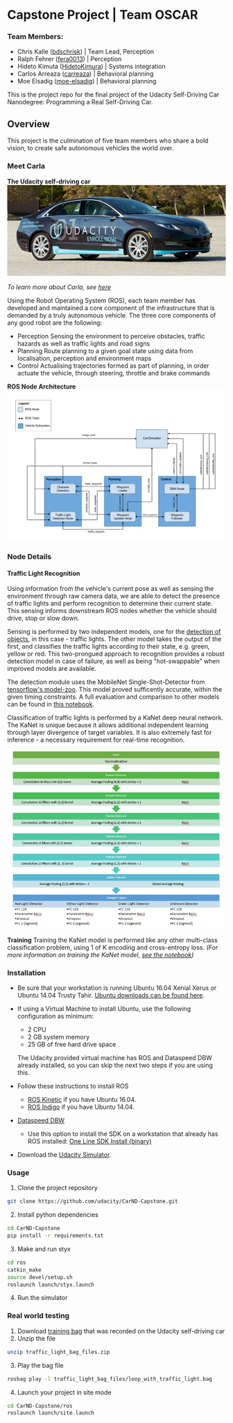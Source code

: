 # Capstone Project | Team OSCAR

### Team Members:
 - Chris Kalle ([bdschrisk](https://github.com/bdschrisk)) | Team Lead, Perception
 - Ralph Fehrer ([fera0013](https://github.com/fera0013)) | Perception
 - Hideto Kimuta ([HidetoKimura](https://github.com/HidetoKimura)) | Systems integration
 - Carlos Arreaza ([carreaza](https://github.com/carreaza)) | Behavioral planning
 - Moe Elsadig ([moe-elsadig](https://github.com/moe-elsadig)) | Behavioral planning


This is the project repo for the final project of the Udacity Self-Driving Car Nanodegree: Programming a Real Self-Driving Car.

## Overview
This project is the culmination of five team members who share a bold vision, to create safe autonomous vehicles the world over.

### Meet Carla
**The Udacity self-driving car**
![Carla](https://github.com/bdschrisk/CarND-Capstone-Project/raw/master/imgs/udacity-carla.jpg)

*To learn more about Carla, see [here](https://medium.com/udacity/how-the-udacity-self-driving-car-works-575365270a40)*

Using the Robot Operating System (ROS), each team member has developed and maintained a core component of the infrastructure that is demanded by a truly autonomous vehicle.
The three core components of any good robot are the following:
 -  Perception
    Sensing the environment to perceive obstacles, traffic hazards as well as traffic lights and road signs
 -  Planning
    Route planning to a given goal state using data from localisation, perception and environment maps
 -  Control
    Actualising trajectories formed as part of planning, in order actuate the vehicle, through steering, throttle and brake commands


**ROS Node Architecture**
![Node architecture](https://github.com/bdschrisk/CarND-Capstone-Project/raw/master/docs/final-project-ros-graph-v2.png)

### Node Details
#### Traffic Light Recognition
Using information from the vehicle's current pose as well as sensing the environment through raw camera data, we are able to detect the presence of traffic lights and 
perform recognition to determine their current state.  This sensing informs downstream ROS nodes whether the vehicle should drive, stop or slow down.

Sensing is performed by two independent models, one for the [detection of objects](https://github.com/bdschrisk/CarND-Capstone-Project/blob/master/perception/Traffic-Light-Detection.ipynb), in this case - traffic lights.  The other model takes the output of the first, and 
classifies the traffic lights according to their state, e.g. green, yellow or red.  This two-prongued approach to recognition provides a robust detection model in case of 
failure, as well as being "hot-swappable" when improved models are available.

The detection module uses the MobileNet Single-Shot-Detector from   [tensorflow's model-zoo](https://github.com/tensorflow/models/blob/master/research/object_detection/g3doc/detection_model_zoo.md). This model proved sufficently accurate, within the given timing constraints. A full evaluation and comparison to other models can be found in [this notebook](https://github.com/fera0013/TrafficLightDetection/blob/master/Traffic-Light-Detection.ipynb).

Classification of traffic lights is performed by a KaNet deep neural network.  The KaNet is unique because it allows additional independent learning through layer divergence 
of target variables.  It is also extremely fast for inference - a necessary requirement for real-time recognition.

![KaNet model](https://github.com/bdschrisk/CarND-Capstone-Project/raw/master/imgs/kanet-model.png)

**Training**
Training the KaNet model is performed like any other multi-class classification problem, using 1 of K encoding and cross-entropy loss.
*(For more information on training the KaNet model, [see the notebook](https://github.com/bdschrisk/CarND-Capstone-Project/blob/master/perception/TL-Classifier-KaNet.ipynb))*


### Installation 

* Be sure that your workstation is running Ubuntu 16.04 Xenial Xerus or Ubuntu 14.04 Trusty Tahir. [Ubuntu downloads can be found here](https://www.ubuntu.com/download/desktop). 
* If using a Virtual Machine to install Ubuntu, use the following configuration as minimum:
  * 2 CPU
  * 2 GB system memory
  * 25 GB of free hard drive space
  
  The Udacity provided virtual machine has ROS and Dataspeed DBW already installed, so you can skip the next two steps if you are using this.

* Follow these instructions to install ROS
  * [ROS Kinetic](http://wiki.ros.org/kinetic/Installation/Ubuntu) if you have Ubuntu 16.04.
  * [ROS Indigo](http://wiki.ros.org/indigo/Installation/Ubuntu) if you have Ubuntu 14.04.
* [Dataspeed DBW](https://bitbucket.org/DataspeedInc/dbw_mkz_ros)
  * Use this option to install the SDK on a workstation that already has ROS installed: [One Line SDK Install (binary)](https://bitbucket.org/DataspeedInc/dbw_mkz_ros/src/81e63fcc335d7b64139d7482017d6a97b405e250/ROS_SETUP.md?fileviewer=file-view-default)
* Download the [Udacity Simulator](https://github.com/udacity/CarND-Capstone/releases/tag/v1.2).

### Usage

1. Clone the project repository
```bash
git clone https://github.com/udacity/CarND-Capstone.git
```

2. Install python dependencies
```bash
cd CarND-Capstone
pip install -r requirements.txt
```
3. Make and run styx
```bash
cd ros
catkin_make
source devel/setup.sh
roslaunch launch/styx.launch
```
4. Run the simulator

### Real world testing
1. Download [training bag](https://drive.google.com/file/d/0B2_h37bMVw3iYkdJTlRSUlJIamM/view?usp=sharing) that was recorded on the Udacity self-driving car
2. Unzip the file
```bash
unzip traffic_light_bag_files.zip
```
3. Play the bag file
```bash
rosbag play -l traffic_light_bag_files/loop_with_traffic_light.bag
```
4. Launch your project in site mode
```bash
cd CarND-Capstone/ros
roslaunch launch/site.launch
```


